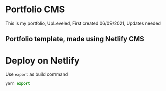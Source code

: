 # Portfolio CMS
This is my portfolio,
UpLeveled,
First created 06/09/2021,
Updates needed
## Portfolio template, made using Netlify CMS

# Deploy on Netlify

Use `export` as build command

```js
yarn export
```
